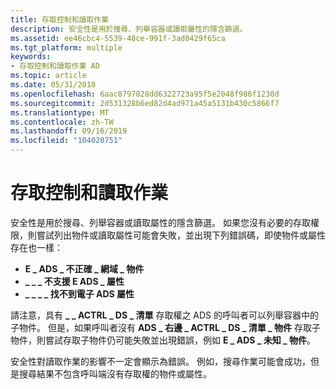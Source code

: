 ```yaml
---
title: 存取控制和讀取作業
description: 安全性是用於搜尋、列舉容器或讀取屬性的隱含篩選。
ms.assetid: ee46cbc4-5539-48ce-991f-3ad0429f65ca
ms.tgt_platform: multiple
keywords:
- 存取控制和讀取作業 AD
ms.topic: article
ms.date: 05/31/2018
ms.openlocfilehash: 6aac8797828dd6322723a95f5e2048f986f1230d
ms.sourcegitcommit: 2d531328b6ed82d4ad971a45a5131b430c5866f7
ms.translationtype: MT
ms.contentlocale: zh-TW
ms.lasthandoff: 09/16/2019
ms.locfileid: "104020751"
---
```

# <a name="access-control-and-read-operations"></a>存取控制和讀取作業

安全性是用於搜尋、列舉容器或讀取屬性的隱含篩選。 如果您沒有必要的存取權限，則嘗試列出物件或讀取屬性可能會失敗，並出現下列錯誤碼，即使物件或屬性存在也一樣：

-   **E \_ ADS \_ 不正確 \_ 網域 \_ 物件**
-   **\_ \_ \_ 不支援 E ADS \_ 屬性**
-   **\_ \_ \_ \_ 找不到電子 ADS 屬性**

請注意，具有 **\_ \_ ACTRL \_ DS \_ 清單** 存取權之 ADS 的呼叫者可以列舉容器中的子物件。 但是，如果呼叫者沒有 **ADS \_ 右邊 \_ ACTRL \_ DS \_ 清單 \_ 物件** 存取子物件，則嘗試存取子物件仍可能失敗並出現錯誤，例如 **E \_ ADS \_ 未知 \_ 物件**。

安全性對讀取作業的影響不一定會顯示為錯誤。 例如，搜尋作業可能會成功，但是搜尋結果不包含呼叫端沒有存取權的物件或屬性。

 

 




